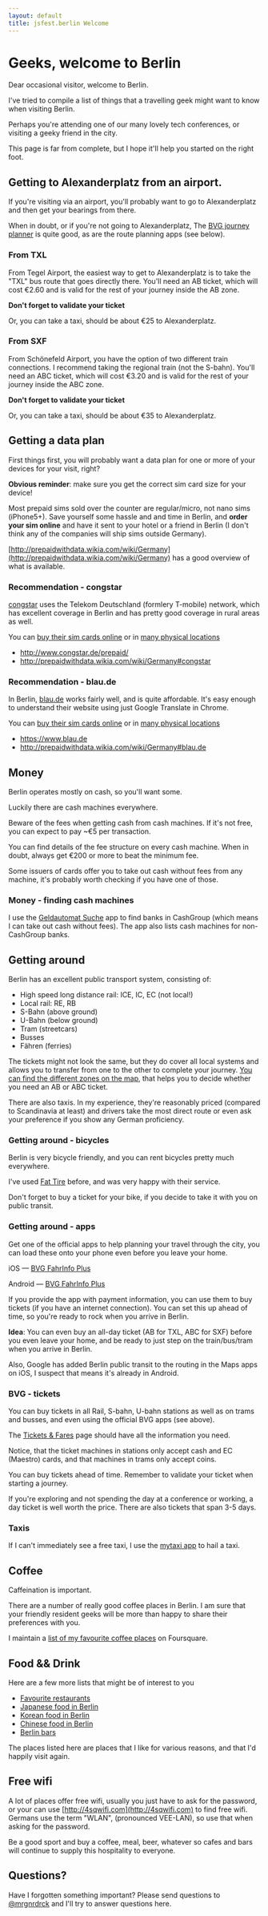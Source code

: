 ```yaml
---
layout: default
title: jsfest.berlin Welcome
---
```


# Geeks, welcome to Berlin

Dear occasional visitor, welcome to Berlin.

I've tried to compile a list of things that a travelling geek might want to know when visiting Berlin.

Perhaps you're attending one of our many lovely tech conferences, or visiting a geeky friend in the city.

This page is far from complete, but I hope it'll help you started on the right foot.

## Getting to Alexanderplatz from an airport.

If you're visiting via an airport, you'll probably want to go to Alexanderplatz and then get your bearings from there.

When in doubt, or if you're not going to Alexanderplatz, The [BVG journey planner](http://www.bvg.de/index.php/en/index.html) is quite good, as are the route planning apps (see below).

### From TXL
From Tegel Airport, the easiest way to get to Alexanderplatz is to take the "TXL" bus route that goes directly there. You'll need an AB ticket, which will cost €2.60 and is valid for the rest of your journey inside the AB zone.

**Don't forget to validate your ticket**

Or, you can take a taxi, should be about €25 to Alexanderplatz.

### From SXF
From Schönefeld Airport, you have the option of two different train connections. I recommend taking the regional train (not the S-bahn). You'll need an ABC ticket, which will cost €3.20 and is valid for the rest of your journey inside the ABC zone.

**Don't forget to validate your ticket**

Or, you can take a taxi, should be about €35 to Alexanderplatz.

## Getting a data plan

First things first, you will probably want a data plan for one or more of your devices for your visit, right?

**Obvious reminder**: make sure you get the correct sim card size for your device!

Most prepaid sims sold over the counter are regular/micro, not nano sims (iPhone5+). Save yourself some hassle and and time in Berlin, and **order your sim online** and have it sent to your hotel or a friend in Berlin (I don't think any of the companies will ship sims outside Germany).

[http://prepaidwithdata.wikia.com/wiki/Germany](http://prepaidwithdata.wikia.com/wiki/Germany) has a good overview of what is available.

### Recommendation - congstar
[congstar](http://prepaidwithdata.wikia.com/wiki/Germany#congstar) uses the Telekom Deutschland (formlery T-mobile) network, which has excellent coverage in Berlin and has pretty good coverage in rural areas as well.

You can [buy their sim cards online](http://www.congstar.de/prepaid/) or in [many physical locations](http://prepaidwithdata.wikia.com/wiki/Germany#congstar)

* <http://www.congstar.de/prepaid/>
* <http://prepaidwithdata.wikia.com/wiki/Germany#congstar>

### Recommendation - blau.de
In Berlin, [blau.de](http://prepaidwithdata.wikia.com/wiki/Germany#blau.de) works fairly well, and is quite affordable. It's easy enough to understand their website using just Google Translate in Chrome.

You can [buy their sim cards online](https://www.blau.de) or in [many physical locations](http://prepaidwithdata.wikia.com/wiki/Germany#blau.de)

* <https://www.blau.de>
* <http://prepaidwithdata.wikia.com/wiki/Germany#blau.de>

## Money

Berlin operates mostly on cash, so you'll want some.

Luckily there are cash machines everywhere.

Beware of the fees when getting cash from cash machines. If it's not free, you can expect to pay ~€5 per transaction.

You can find details of the fee structure on every cash machine. When in doubt, always get €200 or more to beat the minimum fee.

Some issuers of cards offer you to take out cash without fees from any machine, it's probably worth checking if you have one of those.

### Money - finding cash machines
I use the [Geldautomat Suche](https://itunes.apple.com/de/app/geldautomat-suche-ihre-kostenlose/id438417025?mt=8) app to find banks in CashGroup (which means I can take out cash without fees). The app also lists cash machines for non-CashGroup banks.

## Getting around

Berlin has an excellent public transport system, consisting of:

* High speed long distance rail: ICE, IC, EC (not local!)
* Local rail: RE, RB
* S-Bahn (above ground)
* U-Bahn (below ground)
* Tram (streetcars)
* Busses
* Fähren (ferries)

The tickets might not look the same, but they do cover all local systems and allows you to transfer from one to the other to complete your journey. [You can find the different zones on the map](http://www.bvg.de/de/index.php?section=downloads&cmd=58&download=399), that helps you to decide whether you need an AB or ABC ticket.



There are also taxis. In my experience, they're reasonably priced (compared to Scandinavia at least) and drivers take the most direct route or even ask your preference if you show any German proficiency.

### Getting around - bicycles

Berlin is very bicycle friendly, and you can rent bicycles pretty much everywhere.

I've used [Fat Tire](http://berlin.fattirebiketours.com/pages/information/online-rentals) before, and was very happy with their service.

Don't forget to buy a ticket for your bike, if you decide to take it with you on public transit.

### Getting around - apps

Get one of the official apps to help planning your travel through the city, you can load these onto your phone even before you leave your home.

iOS — [BVG FahrInfo Plus](https://itunes.apple.com/de/app/fahrinfo-berlin/id284971745?mt=8)

Android — [BVG FahrInfo Plus](https://play.google.com/store/apps/details?id=de.eos.uptrade.android.fahrinfo.berlin&hl=de)

If you provide the app with payment information, you can use them to buy tickets (if you have an internet connection). You can set this up ahead of time, so you're ready to rock when you arrive in Berlin.

**Idea**: You can even buy an all-day ticket (AB for TXL, ABC for SXF) before you even leave your home, and be ready to just step on the train/bus/tram when you arrive in Berlin.

Also, Google has added Berlin public transit to the routing in the Maps apps on iOS, I suspect that means it's already in Android.

### BVG - tickets

You can buy tickets in all Rail, S-bahn, U-bahn stations as well as on trams and busses, and even using the official BVG apps (see above).

The [Tickets & Fares](http://www.bvg.de/index.php/en/17182/name/Single+Tickets+and+Day+Ticket.html) page should have all the information you need.

Notice, that the ticket machines in stations only accept cash and EC (Maestro) cards, and that machines in trams only accept coins.

You can buy tickets ahead of time. Remember to validate your ticket when starting a journey.

If you're exploring and not spending the day at a conference or working, a day ticket is well worth the price. There are also tickets that span 3-5 days.

### Taxis
If I can't immediately see a free taxi, I use the [mytaxi app](https://www.mytaxi.com/en/home.html) to hail a taxi.

## Coffee

Caffeination is important.

There are a number of really good coffee places in Berlin. I am sure that your friendly resident geeks will be more than happy to share their preferences with you.

I maintain a [list of my favourite coffee places](https://foursquare.com/user/79085/list/coffee) on Foursquare.

## Food && Drink

Here are a few more lists that might be of interest to you

* [Favourite restaurants](https://foursquare.com/mrgnrdrck/list/favourite-restaurants)
* [Japanese food in Berlin](https://foursquare.com/mrgnrdrck/list/japanese-food-in-berlin)
* [Korean food in Berlin](https://foursquare.com/mrgnrdrck/list/korean-food-in-berlin)
* [Chinese food in Berlin](https://foursquare.com/mrgnrdrck/list/chinese-food-in-berlin)
* [Berlin bars](https://foursquare.com/user/79085/list/berlin-bars)

The places listed here are places that I like for various reasons, and that I'd happily visit again.

## Free wifi

A lot of places offer free wifi, usually you just have to ask for the password, or your can use [http://4sqwifi.com](http://4sqwifi.com) to find free wifi. Germans use the term "WLAN", (pronounced VEE-LAN), so use that when asking for the password.

Be a good sport and buy a coffee, meal, beer, whatever so cafes and bars will continue to supply this hospitality to everyone.

## Questions?

Have I forgotten something important? Please send questions to [@mrgnrdrck](https://twitter.com/mrgnrdrck/) and I'll try to answer questions here.
